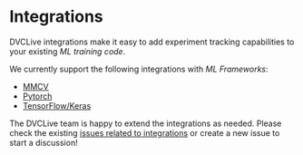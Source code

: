 # Integrations

DVCLive integrations make it easy to add experiment tracking capabilities to
your existing _ML training code_.

We currently support the following integrations with _ML Frameworks_:

- [MMCV](/docs/dvclive/integrations/mmcv)
- [Pytorch](/docs/dvclive/integrations/pytorch)
- [TensorFlow/Keras](/docs/dvclive/integrations/tensorflow-keras)

The DVCLive team is happy to extend the integrations as needed. Please check the
existing
[issues related to integrations](https://github.com/iterative/dvclive/issues?q=is%3Aissue+is%3Aopen+label%3Aintegrations)
or create a new issue to start a discussion!
